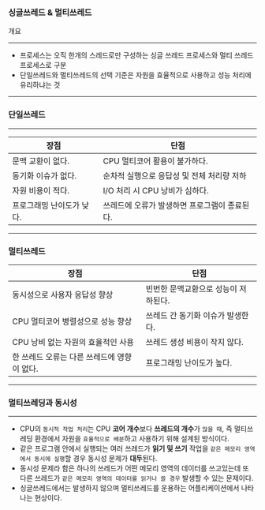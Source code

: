 ### 싱글쓰레드 & 멀티쓰레드

개요

---

- 프로세스는 오직 한개의 스레드로만 구성하는 싱글 쓰레드 프로세스와 멀티 쓰레드 프로세스로 구분
- 단일쓰레드와 멀티쓰레드의 선택 기준은 자원을 효율적으로 사용하고 성능 처리에 유리하냐는 것

---


### 단일쓰레드

---

| 장점 | 단점 |
| --- | --- |
| 문맥 교환이 없다. | CPU 멀티코어 활용이 불가하다. |
| 동기화 이슈가 없다. | 순차적 실행으로 응답성 및 전체 처리량 저하 |
| 자원 비용이 적다. | I/O 처리 시 CPU 낭비가 심하다. |
| 프로그래밍 난이도가 낮다. | 쓰레드에 오류가 발생하면 프로그램이 종료된다. |

---

### 멀티쓰레드

| 장점 | 단점 |
| --- | --- |
| 동시성으로 사용자 응답성 향상 | 빈번한 문맥교환으로 성능이 저하된다. |
| CPU 멀티코어 병렬성으로 성능 향상 | 쓰레드 간 동기화 이슈가 발생한다. |
| CPU 낭비 없는 자원의 효율적인 사용 | 쓰레드 생성 비용이 작지 않다. |
| 한 쓰레드 오류는 다른 쓰레드에 영향이 없다. | 프로그래밍 난이도가 높다. |

---

### 멀티쓰레딩과 동시성

---

- CPU의 `동시적 작업 처리`는 CPU **코어 개수**보다 **쓰레드의 개수**가 `많을 때`,
  즉 멀티쓰레딩 환경에서 자원을 `효율적으로 배분`하고 사용하기 위해 설계된 방식이다.
- 같은 프로그램 안에서 실행되는 여러 쓰레드가 **읽기 및 쓰기**
  작업을 `같은 메모리 영역에서 동시에 실행`할 경우 동시성 문제가 **대두**된다.
- 동시성 문제라 함은 하나의 쓰레드가 어떤 메모리 영역의 데이터를 쓰고있는데
  또 다른 쓰레드가 `같은 메모리 영역의 데이터를 읽거나 쓸 경우` 발생할 수 있는 문제이다.
- 싱글쓰레드에서는 발생하지 않으며 멀티쓰레드를 운용하는 어플리케이션에서 나타나는 현상이다.
